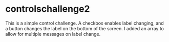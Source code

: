 # controlschallenge2
This is a simple control challenge. A checkbox enables label changing, and a button changes the label on the bottom of the screen.
I added an array to allow for multiple messages on label change.
